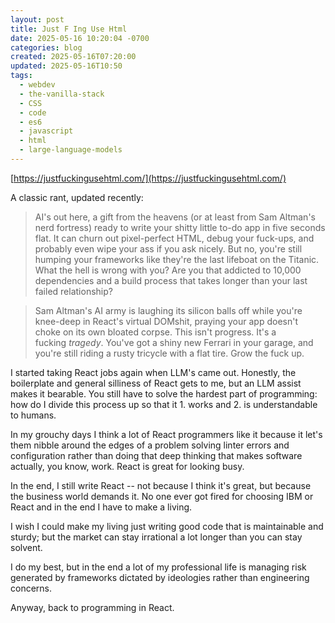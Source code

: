 ```yaml
---
layout: post
title: Just F Ing Use Html
date: 2025-05-16 10:20:04 -0700
categories: blog
created: 2025-05-16T07:20:00
updated: 2025-05-16T10:50
tags:
  - webdev
  - the-vanilla-stack
  - CSS
  - code
  - es6
  - javascript
  - html
  - large-language-models
---
```

[https://justfuckingusehtml.com/](https://justfuckingusehtml.com/)

A classic rant, updated recently:

> AI's out here, a gift from the heavens (or at least from Sam Altman's nerd fortress) ready to write your shitty little to-do app in five seconds flat. It can churn out pixel-perfect HTML, debug your fuck-ups, and probably even wipe your ass if you ask nicely. But no, you're still humping your frameworks like they're the last lifeboat on the Titanic. What the hell is wrong with you? Are you that addicted to 10,000 dependencies and a build process that takes longer than your last failed relationship?

> Sam Altman's AI army is laughing its silicon balls off while you're knee-deep in React's virtual DOMshit, praying your app doesn't choke on its own bloated corpse. This isn't progress. It's a fucking _tragedy_. You've got a shiny new Ferrari in your garage, and you're still riding a rusty tricycle with a flat tire. Grow the fuck up.

I started taking React jobs again when LLM's came out. Honestly, the boilerplate and general silliness of React gets to me, but an LLM assist makes it bearable. You still have to solve the hardest part of programming: how do I divide this process up so that it 1. works and 2. is understandable to humans. 

In my grouchy days I think a lot of React programmers like it because it let's them nibble around the edges of a problem solving linter errors and configuration rather than doing that deep thinking that makes software actually, you know, work. React is great for looking busy. 

In the end, I still write React -- not because I think it's great, but because the business world demands it. No one ever got fired for choosing IBM or React and in the end I have to make a living. 

I wish I could make my living just writing good code that is maintainable and sturdy; but the market can stay irrational a lot longer than you can stay solvent. 

I do my best, but in the end a lot of my professional life is managing risk generated by frameworks dictated by ideologies rather than engineering concerns.

Anyway, back to programming in React. 